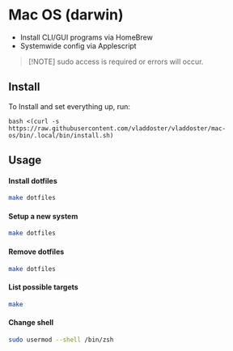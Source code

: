 # Mac OS (darwin)

- Install CLI/GUI programs via HomeBrew
- Systemwide config via Applescript

> [!NOTE] sudo access is required or errors will occur.

## Install

To Install and set everything up, run:

```shell
bash <(curl -s https://raw.githubusercontent.com/vladdoster/vladdoster/mac-os/bin/.local/bin/install.sh)
```

## Usage

#### Install dotfiles

```bash
make dotfiles
```

#### Setup a new system

```bash
make dotfiles
```

#### Remove dotfiles

```bash
make dotfiles
```

#### List possible targets

```bash
make
```

#### Change shell

```bash
sudo usermod --shell /bin/zsh
```
